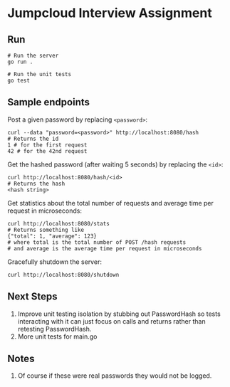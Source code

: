 # Jumpcloud Interview Assignment


## Run
```
# Run the server
go run .

# Run the unit tests
go test
```


## Sample endpoints
Post a given password by replacing `<password>`:
```
curl --data "password=<password>" http://localhost:8080/hash
# Returns the id 
1 # for the first request
42 # for the 42nd request
```

Get the hashed password (after waiting 5 seconds) by replacing the `<id>`:
```
curl http://localhost:8080/hash/<id>
# Returns the hash
<hash string>
```

Get statistics about the total number of requests and average time per request in microseconds:
```
curl http://localhost:8080/stats
# Returns something like
{"total": 1, "average": 123}
# where total is the total number of POST /hash requests
# and average is the average time per request in microseconds
```

Gracefully shutdown the server: 
```
curl http://localhost:8080/shutdown
```


## Next Steps
1. Improve unit testing isolation by stubbing out PasswordHash so tests interacting with it can just focus on calls and returns rather than retesting PasswordHash.
2. More unit tests for main.go

## Notes
1. Of course if these were real passwords they would not be logged.
